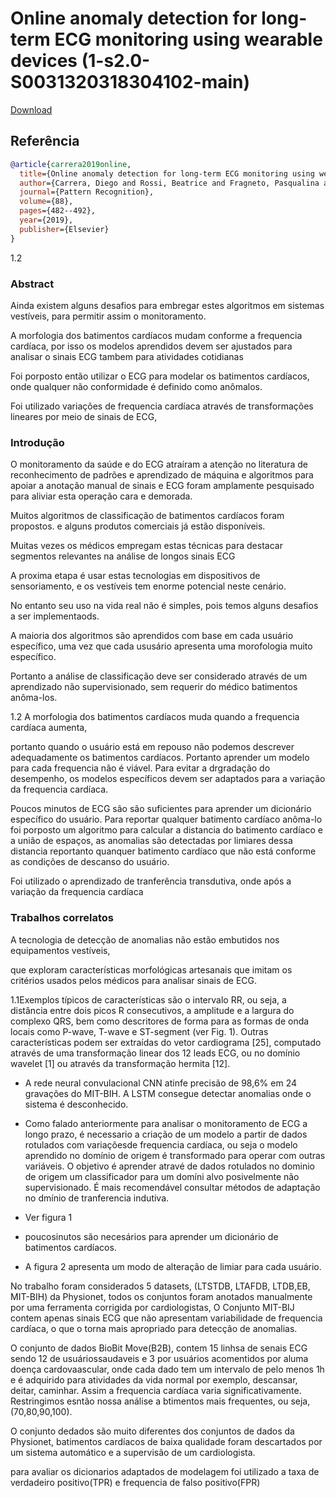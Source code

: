 # Online anomaly detection for long-term ECG monitoring using wearable devices (1-s2.0-S0031320318304102-main)


[Download](https://www.sciencedirect.com/science/article/abs/pii/S0031320318304102)


## Referência
```bibtex 1
@article{carrera2019online,
  title={Online anomaly detection for long-term ECG monitoring using wearable devices},
  author={Carrera, Diego and Rossi, Beatrice and Fragneto, Pasqualina and Boracchi, Giacomo},
  journal={Pattern Recognition},
  volume={88},
  pages={482--492},
  year={2019},
  publisher={Elsevier}
}
```
1.2

### Abstract
Ainda existem alguns desafios para embregar estes algoritmos em sistemas vestíveis, para permitir assim o monitoramento.

A morfologia dos batimentos cardíacos mudam conforme a frequencia cardíaca, por isso os modelos aprendidos devem ser ajustados para analisar o sinais ECG tambem para atividades cotidianas

Foi porposto então utilizar o ECG para modelar os batimentos cardíacos, onde qualquer não conformidade é definido como anômalos.

Foi utilizado variações de frequencia cardíaca através de transformações lineares por meio de sinais de ECG, 

### Introdução
O monitoramento da saúde e do ECG atraíram a atenção no literatura de reconhecimento de padrões e aprendizado de  máquina e algoritmos para apoiar a anotação manual de sinais  e ECG foram amplamente pesquisado para aliviar esta operação cara e demorada.

Muitos algoritmos de classificação de batimentos cardíacos foram propostos. e alguns produtos comerciais já estão disponíveis.

Muitas vezes os médicos empregam estas técnicas para destacar segmentos relevantes na  análise de longos sinais ECG

A proxima etapa é usar estas tecnologias em dispositivos de sensoriamento, e os vestíveis tem enorme potencial neste cenário.

No entanto seu uso na vida real não é simples, pois temos alguns desafios a ser implementaods.

A maioria dos algoritmos são aprendidos com base em cada usuário específico, uma vez que cada ususário apresenta uma morofologia muito específico.

Portanto a análise de classificação deve ser considerado através de um aprendizado não supervisionado, sem requerir do médico batimentos anôma-los.

1.2 A morfologia  dos batimentos cardíacos muda quando a frequencia cardíaca aumenta, 

portanto quando o usuário está em repouso não podemos descrever adequadamente os batimentos cardíacos. Portanto aprender um modelo para cada frequencia não é viável. Para evitar a drgradação do desempenho, os modelos específicos devem ser adaptados para a variação da frequencia cardíaca.

Poucos minutos de ECG são são suficientes para aprender um dicionário específico do usuário.
Para reportar qualquer batimento cardíaco anôma-lo foi porposto um algoritmo para calcular a distancia do batimento cardíaco e a união de espaços, as anomalias são detectadas por limiares dessa distancia reportanto quanquer batimento cardíaco que não está conforme as condições de descanso do usuário.

Foi utilizado o aprendizado de tranferência transdutiva, onde após a variação da frequencia cardíaca

### Trabalhos correlatos
A tecnologia de detecção de anomalias não estão embutidos nos equipamentos vestíveis,

que exploram características morfológicas artesanais que imitam os critérios usados pelos médicos para analisar sinais de ECG. 

1.1Exemplos típicos de características são o intervalo RR, ou seja, a distância entre dois picos R consecutivos, a amplitude e a largura do complexo QRS, bem como descritores de forma para as formas de onda locais como P-wave, T-wave e ST-segment (ver Fig. 1).  Outras características podem ser extraídas do vetor cardiograma [25], computado através de uma transformação linear dos 12 leads ECG, ou no domínio wavelet [1] ou através da transformação hermita [12].

* A rede neural convulacional CNN atinfe precisão de 98,6% em 24 gravações do MIT-BIH. A LSTM consegue detectar anomalias onde o sistema é desconhecido. 

* Como falado anteriormente para analisar o monitoramento de ECG a longo prazo, é necessario a criação de um modelo a partir de dados rotulados com variaçõesde frequencia cardíaca, ou seja o modelo aprendido no domínio de origem é transformado para operar com outras variáveis.
O objetivo é aprender atravé de dados rotulados no dominio de origem um classificador para um domíni alvo posivelmente não supervisionado.
É mais recomendável  consultar métodos de adaptação no dmínio de tranferencia indutiva.

* Ver figura 1

* poucosinutos são necesários para aprender um dicionário de batimentos cardíacos.

* A figura 2 apresenta um modo de alteração de limiar para cada usuário.

No trabalho foram considerados 5 datasets, (LTSTDB, LTAFDB, LTDB,EB, MIT-BIH) da Physionet,
todos os conjuntos foram anotados manualmente por uma ferramenta corrigida por cardiologistas,
O Conjunto MIT-BIJ contem apenas sinais ECG que não apresentam variabilidade de frequencia cardíaca, o que o torna mais apropriado para detecção de anomalias.

O conjunto de dados BioBit Move(B2B), contem 15 linhsa de senais ECG sendo 12 de usuáriossaudaveis e 3 por usuários acomentidos por aluma doença cardovaascular, onde cada dado tem um intervalo de pelo menos 1h e é adquirido para atividades da vida normal por exemplo, descansar, deitar, caminhar. Assim a frequencia cardíaca varia significativamente.
Restringimos esntão nossa análise a btimentos mais frequentes, ou seja, (70,80,90,100).

O conjunto dedados são muito diferentes dos conjuntos de dados da Physionet, batimentos cardíacos de baixa qualidade foram descartados por um sistema automático e a supervisão de um cardiologista.

para avaliar os dicionarios adaptados de modelagem foi utilizado a taxa de verdadeiro positivo(TPR) e frequencia de falso positivo(FPR)

